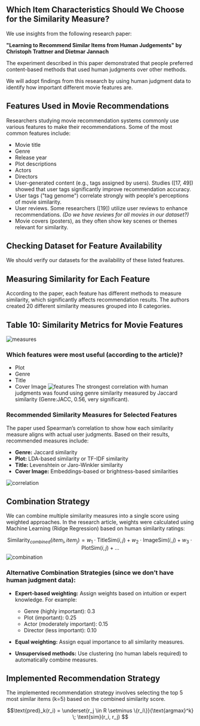 ## Which Item Characteristics Should We Choose for the Similarity Measure?

We use insights from the following research paper:

**"Learning to Recommend Similar Items from Human Judgements" by Christoph Trattner and Dietmar Jannach**

The experiment described in this paper demonstrated that people preferred content-based methods that used human judgments over other methods.

We will adopt findings from this research by using human judgment data to identify how important different movie features are.

## Features Used in Movie Recommendations

Researchers studying movie recommendation systems commonly use various features to make their recommendations. Some of the most common features include:

* Movie title
* Genre
* Release year
* Plot descriptions
* Actors
* Directors
* User-generated content (e.g., tags assigned by users). Studies (\[17, 49]) showed that user tags significantly improve recommendation accuracy.
* User tags ("tag genome") correlate strongly with people's perceptions of movie similarity.
* User reviews. Some researchers (\[19]) utilize user reviews to enhance recommendations. *(Do we have reviews for all movies in our dataset?)*
* Movie covers (posters), as they often show key scenes or themes relevant for similarity.

## Checking Dataset for Feature Availability

We should verify our datasets for the availability of these listed features.

## Measuring Similarity for Each Feature

According to the paper, each feature has different methods to measure similarity, which significantly affects recommendation results. The authors created 20 different similarity measures grouped into 8 categories.
## Table 10: Similarity Metrics for Movie Features
![measures](measures.png)
### Which features were most useful (according to the article)?

* Plot
* Genre
* Title
* Cover Image
![features](usage.png)
The strongest correlation with human judgments was found using genre similarity measured by Jaccard similarity (Genre\:JACC, 0.56, very significant).

### Recommended Similarity Measures for Selected Features

The paper used Spearman’s correlation to show how each similarity measure aligns with actual user judgments. Based on their results, recommended measures include:

* **Genre:** Jaccard similarity
* **Plot:** LDA-based similarity or TF-IDF similarity
* **Title:** Levenshtein or Jaro-Winkler similarity
* **Cover Image:** Embeddings-based or brightness-based similarities
  
![correlation](correlation.png)
## Combination Strategy

We can combine multiple similarity measures into a single score using weighted approaches. In the research article, weights were calculated using Machine Learning (Ridge Regression) based on human similarity ratings:

$$
\text{Similarity}_{combined}(item_i, item_j) = w_1 \cdot \text{TitleSim}(i,j) + w_2 \cdot \text{ImageSim}(i,j) + w_3 \cdot \text{PlotSim}(i,j) + \dots
$$
![combination](strategies.png)
### Alternative Combination Strategies (since we don’t have human judgment data):

* **Expert-based weighting:** Assign weights based on intuition or expert knowledge. For example:

  * Genre (highly important): 0.3
  * Plot (important): 0.25
  * Actor (moderately important): 0.15
  * Director (less important): 0.10
* **Equal weighting:** Assign equal importance to all similarity measures.
* **Unsupervised methods:** Use clustering (no human labels required) to automatically combine measures.

## Implemented Recommendation Strategy

The implemented recommendation strategy involves selecting the top 5 most similar items (k=5) based on the combined similarity score.

```math
\text{pred}_k(r_i) = \underset{r_j \in R \setminus \{r_i\}}{\text{argmax}^k} \; \text{sim}(r_i, r_j)
